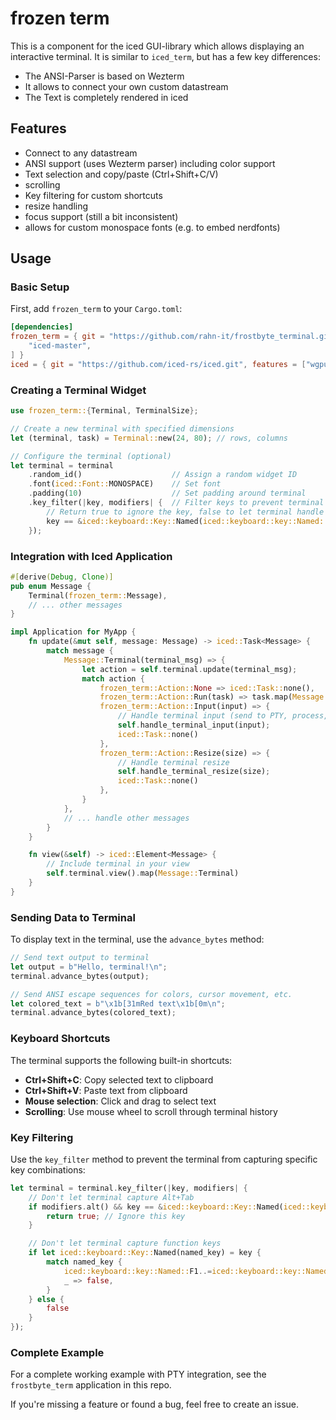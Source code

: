 # frozen term

This is a component for the iced GUI-library which allows displaying an interactive terminal.
It is similar to `iced_term`, but has a few key differences:

- The ANSI-Parser is based on Wezterm
- It allows to connect your own custom datastream
- The Text is completely rendered in iced

## Features
- Connect to any datastream
- ANSI support (uses Wezterm parser) including color support
- Text selection and copy/paste (Ctrl+Shift+C/V)
- scrolling
- Key filtering for custom shortcuts
- resize handling
- focus support (still a bit inconsistent)
- allows for custom monospace fonts (e.g. to embed nerdfonts)

## Usage

### Basic Setup

First, add `frozen_term` to your `Cargo.toml`:

```toml
[dependencies]
frozen_term = { git = "https://github.com/rahn-it/frostbyte_terminal.git", features = [
    "iced-master",
] }
iced = { git = "https://github.com/iced-rs/iced.git", features = ["wgpu"] }
```



### Creating a Terminal Widget

```rust
use frozen_term::{Terminal, TerminalSize};

// Create a new terminal with specified dimensions
let (terminal, task) = Terminal::new(24, 80); // rows, columns

// Configure the terminal (optional)
let terminal = terminal
    .random_id()                    // Assign a random widget ID
    .font(iced::Font::MONOSPACE)    // Set font
    .padding(10)                    // Set padding around terminal
    .key_filter(|key, modifiers| {  // Filter keys to prevent terminal capture
        // Return true to ignore the key, false to let terminal handle it
        key == &iced::keyboard::Key::Named(iced::keyboard::key::Named::F11)
    });
```

### Integration with Iced Application

```rust
#[derive(Debug, Clone)]
pub enum Message {
    Terminal(frozen_term::Message),
    // ... other messages
}

impl Application for MyApp {
    fn update(&mut self, message: Message) -> iced::Task<Message> {
        match message {
            Message::Terminal(terminal_msg) => {
                let action = self.terminal.update(terminal_msg);
                match action {
                    frozen_term::Action::None => iced::Task::none(),
                    frozen_term::Action::Run(task) => task.map(Message::Terminal),
                    frozen_term::Action::Input(input) => {
                        // Handle terminal input (send to PTY, process, etc.)
                        self.handle_terminal_input(input);
                        iced::Task::none()
                    },
                    frozen_term::Action::Resize(size) => {
                        // Handle terminal resize
                        self.handle_terminal_resize(size);
                        iced::Task::none()
                    },
                }
            },
            // ... handle other messages
        }
    }

    fn view(&self) -> iced::Element<Message> {
        // Include terminal in your view
        self.terminal.view().map(Message::Terminal)
    }
}
```

### Sending Data to Terminal

To display text in the terminal, use the `advance_bytes` method:

```rust
// Send text output to terminal
let output = b"Hello, terminal!\n";
terminal.advance_bytes(output);

// Send ANSI escape sequences for colors, cursor movement, etc.
let colored_text = b"\x1b[31mRed text\x1b[0m\n";
terminal.advance_bytes(colored_text);
```

### Keyboard Shortcuts

The terminal supports the following built-in shortcuts:

- **Ctrl+Shift+C**: Copy selected text to clipboard
- **Ctrl+Shift+V**: Paste text from clipboard
- **Mouse selection**: Click and drag to select text
- **Scrolling**: Use mouse wheel to scroll through terminal history

### Key Filtering

Use the `key_filter` method to prevent the terminal from capturing specific key combinations:

```rust
let terminal = terminal.key_filter(|key, modifiers| {
    // Don't let terminal capture Alt+Tab
    if modifiers.alt() && key == &iced::keyboard::Key::Named(iced::keyboard::key::Named::Tab) {
        return true; // Ignore this key
    }

    // Don't let terminal capture function keys
    if let iced::keyboard::Key::Named(named_key) = key {
        match named_key {
            iced::keyboard::key::Named::F1..=iced::keyboard::key::Named::F12 => true,
            _ => false,
        }
    } else {
        false
    }
});
```

### Complete Example

For a complete working example with PTY integration, see the `frostbyte_term` application in this repo.

If you're missing a feature or found a bug, feel free to create an issue.
